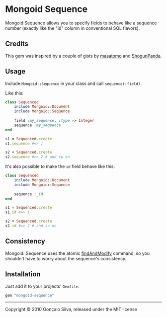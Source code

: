# Mongoid Sequence

Mongoid Sequence allows you to specify fields to behave like a sequence number (exactly like the "id" column in conventional SQL flavors).

## Credits

This gem was inspired by a couple of gists by [masatomo](https://gist.github.com/730677) and [ShogunPanda](https://gist.github.com/1086265).

## Usage

Include `Mongoid::Sequence` in your class and call `sequence(:field)`.

Like this:

```ruby
class Sequenced
	include Mongoid::Document
	include Mongoid::Sequence
	
	field :my_sequence, :type => Integer
	sequence :my_sequence
end

s1 = Sequenced.create
s1.sequence #=> 1

s2 = Sequenced.create
s2.sequence #=> 2 # and so on
```

It's also possible to make the `id` field behave like this:

```ruby
class Sequenced
	include Mongoid::Document
	include Mongoid::Sequence
	
	sequence :_id
end

s1 = Sequenced.create
s1.id #=> 1

s2 = Sequenced.create
s2.id #=> 2 # and so on
```

## Consistency

Mongoid::Sequence uses the atomic [findAndModify](http://www.mongodb.org/display/DOCS/findAndModify+Command) command, so you shouldn't have to worry about the sequence's consistency.

## Installation

Just add it to your projects' `Gemfile`:

```ruby
gem "mongoid-sequence"
```

<hr/>

Copyright © 2010 Gonçalo Silva, released under the MIT license
